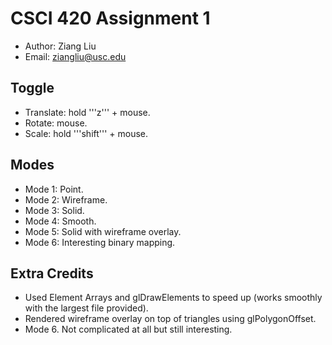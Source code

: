 # CSCI 420 Assignment 1
* Author: Ziang Liu
* Email: ziangliu@usc.edu

## Toggle
* Translate: hold '''z''' + mouse.
* Rotate: mouse.
* Scale: hold '''shift''' + mouse.

## Modes
* Mode 1: Point.
* Mode 2: Wireframe.
* Mode 3: Solid.
* Mode 4: Smooth.
* Mode 5: Solid with wireframe overlay.
* Mode 6: Interesting binary mapping.

## Extra Credits
* Used Element Arrays and glDrawElements to speed up (works smoothly with the largest file provided).
* Rendered wireframe overlay on top of triangles using glPolygonOffset.
* Mode 6. Not complicated at all but still interesting.
